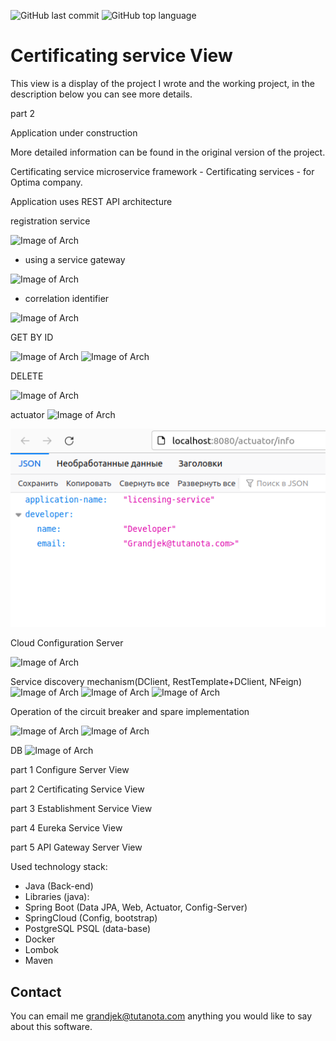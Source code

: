 ![GitHub last commit](https://img.shields.io/github/last-commit/Halsyon/Certificating-service-View?logo=github)
![GitHub top language](https://img.shields.io/github/languages/top/Halsyon/Certificating-service-View?logo=java&logoColor=red)

# Certificating service View

This view is a display of the project I wrote and the working project, in the description below you can see more details.

part 2

Application under construction

More detailed information can be found in the original version of the project.

Certificating service microservice framework - Certificating services - for Optima company.

Application uses REST API architecture

registration service

![Image of Arch](https://github.com/Halsyon/Certificating-service-View/blob/master/image/Eureka-reg.jpg)

- using a service gateway 

![Image of Arch](https://github.com/Halsyon/Certificating-service-View/blob/master/image/Screenshot_9.jpg)

- correlation identifier

![Image of Arch](https://github.com/Halsyon/Certificating-service-View/blob/master/image/Screenshot_10.jpg)


GET BY ID

![Image of Arch](https://github.com/Halsyon/Certificating-service-View/blob/master/image/Screenshot_1.jpg)
![Image of Arch](https://github.com/Halsyon/Certificating-service-View/blob/master/image/Screenshot_6.jpg)

DELETE 

![Image of Arch](https://github.com/Halsyon/Certificating-service-View/blob/master/image/Screenshot_2.jpg)


actuator
![Image of Arch](https://github.com/Halsyon/Certificating-service-View/blob/master/image/Screenshot_3.jpg)

![Image of Arch](https://github.com/Halsyon/Certificating-service-View/blob/master/image/Screenshot_4.png)

Cloud Configuration Server

![Image of Arch]()

Service discovery mechanism(DClient, RestTemplate+DClient, NFeign)
![Image of Arch](https://github.com/Halsyon/Certificating-service-View/blob/master/image/client/Feign.jpg)
![Image of Arch](https://github.com/Halsyon/Certificating-service-View/blob/master/image/client/Screenshot_1.jpg)
![Image of Arch](https://github.com/Halsyon/Certificating-service-View/blob/master/image/client/Screenshot_3.jpg)

Operation of the circuit breaker and spare implementation

![Image of Arch](https://github.com/Halsyon/Certificating-service-View/blob/master/image/Screenshot_7.jpg)
![Image of Arch](https://github.com/Halsyon/Certificating-service-View/blob/master/image/Screenshot_8.jpg)


DB
![Image of Arch](https://github.com/Halsyon/Certificating-service-View/blob/master/image/Screenshot_5.jpg)

part 1 Configure Server View

part 2 Certificating Service View

part 3 Establishment Service View

part 4 Eureka Service View

part 5 API Gateway Server View


Used technology stack:
- Java (Back-end)
- Libraries (java):
- Spring Boot (Data JPA, Web, Actuator, Config-Server)
- SpringCloud (Config, bootstrap)
- PostgreSQL PSQL (data-base)
- Docker
- Lombok
- Maven

## Contact

You can email me <grandjek@tutanota.com> anything you would like to say about this software.




